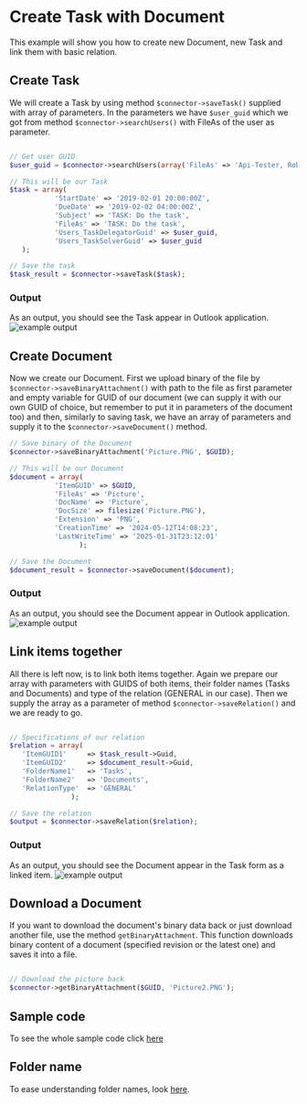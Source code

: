 # Create Task with Document
This example will show you how to create new Document, new Task and link them with basic relation.

## Create Task 
We will create a Task by using method ```$connector->saveTask()``` supplied with array of parameters. In the parameters we have ```$user_guid``` which we got from method ```$connector->searchUsers()``` with FileAs of the user as parameter. 
 ```php

// Get user GUID
$user_guid = $connector->searchUsers(array('FileAs' => 'Api-Tester, Robot'))->Data[0]->ItemGUID;

// This will be our Task
$task = array(
			'StartDate' => '2019-02-01 20:00:00Z',
			'DueDate' => '2019-02-02 04:00:00Z',
			'Subject' => 'TASK: Do the task',
			'FileAs' => 'TASK: Do the task',
			'Users_TaskDelegatorGuid' => $user_guid,
			'Users_TaskSolverGuid' => $user_guid
	);

// Save the task
$task_result = $connector->saveTask($task);

 ```
### Output
As an output, you should see the Task appear in Outlook application.
![example output](Images/sample_output_task.PNG)

## Create Document
Now we create our Document. First we upload binary of the file by ```$connector->saveBinaryAttachment()``` with path to the file as first parameter and empty variable for GUID of our document (we can supply it with our own GUID of choice, but remember to put it in parameters of the document too) and then, similarly to saving task, we have an array of parameters and supply it to the ```$connector->saveDocument()``` method.
 ```php
// Save binary of the Document
$connector->saveBinaryAttachment('Picture.PNG', $GUID);
 
// This will be our Document
$document = array(
			'ItemGUID' => $GUID,
			'FileAs' => 'Picture',
			'DocName' => 'Picture',
			'DocSize' => filesize('Picture.PNG'),
			'Extension' => 'PNG',
			'CreationTime' => '2024-05-12T14:08:23',
			'LastWriteTime' => '2025-01-31T23:12:01'
                  );

// Save the Document
$document_result = $connector->saveDocument($document);

 ```
### Output
As an output, you should see the Document appear in Outlook application.
![example output](Images/sample_output_document.PNG)

## Link items together
All there is left now, is to link both items together. Again we prepare our array with parameters with GUIDS of both items, their folder names (Tasks and Documents) and type of the relation (GENERAL in our case). Then we supply the array as a parameter of method  ```$connector->saveRelation()``` and we are ready to go.
 ```php

// Specifications of our relation
$relation = array(
	'ItemGUID1'     => $task_result->Guid,
	'ItemGUID2'     => $document_result->Guid,
	'FolderName1'   => 'Tasks',
	'FolderName2'   => 'Documents',
	'RelationType'  => 'GENERAL'
				);

// Save the relation
$output = $connector->saveRelation($relation);

 ```
 ### Output
As an output, you should see the Document appear in the Task form as a linked item.
![example output](Images/sample_output_relation.PNG)

## Download a Document

If you want to download the document's binary data back or just download another file, use the method `getBinaryAttachment`. This function downloads binary content of a document (specified revision or the latest one) and saves it into a file.

```php

// Download the picture back
$connector->getBinaryAttachment($GUID, 'Picture2.PNG');

``` 

## Sample code
To see the whole sample code click [here](sample_code.php)

## Folder name
To ease understanding folder names, look [here](/../../blob/master/FolderNames.md).